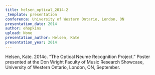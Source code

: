```yaml
---
title: helsen_optical_2014-2
_template: presentation
conference: University of Western Ontario, London, ON
presentation_date: 2014
author: ehopkins
upload: None
presentation_author: Helsen, Kate
presentation_year: 2014
---
```

Helsen, Kate. 2014c. “The Optical Neume Recognition Project.” Poster presented at the Don Wright Faculty of Music Research Showcase, University of Western Ontario, London, ON, September.